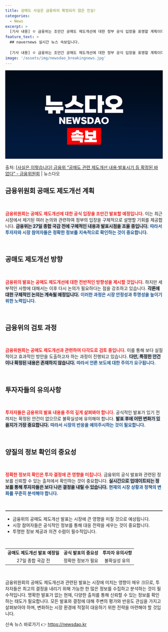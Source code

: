 ```yaml
---
title: 공매도 사실은 금융위의 확정되지 않은 진실!
categories:
  - News
excerpt: >
  [기사 내용] ㅇ 금융위는 조만간 공매도 제도개선에 대한 정부 공식 입장을 표명할 계획이다. 금융위는 27일…
feature_text: >
  ## navernews 실시간 뉴스 속보입니다.

  [기사 내용] ㅇ 금융위는 조만간 공매도 제도개선에 대한 정부 공식 입장을 표명할 계획이다. 금융위는 27일…
image: '/assets/img/newsdao_breakingnews.jpg'
---
```


![뉴스다오 속보](/assets/img/newsdao_breakingnews.jpg)

<p>출처: <a href="https://newsdao.kr/2256" rel="dofollow">[사실은 이렇습니다] 금융위 “공매도 관련 제도개선 내용·발표시기 등 확정된 바 없다” - 금융위원회</a> | 뉴스다오</p>

<h2 data-ke-size="size26">금융위원회 공매도 제도개선 계획</h2>

<p data-ke-size="size16">&nbsp;</p>

<p data-ke-size="size16"><b><span style="color: #ee2323;">금융위원회는 공매도 제도개선에 대한 공식 입장을 조만간 발표할 예정입니다.</span></b> 이는 최근 시장에서 제기된 여러 논의와 관련하여 정부의 입장을 구체적으로 설명할 기회를 제공합니다. <b><span style="background-color: #21538527;">금융위는 27일 종합 국감 전에 구체적인 내용과 발표시점을 조율 중입니다.</span></b> <b><span style="color: #1a5490;">따라서 투자자와 시장 참여자들은 정확한 정보를 지속적으로 확인하는 것이 중요합니다.</span></b> </p>

<p data-ke-size="size16">&nbsp;</p>

<h2 data-ke-size="size26">공매도 제도개선 방향</h2>

<p data-ke-size="size16">&nbsp;</p>

<p data-ke-size="size16"><b><span style="color: #ee2323;">금융위의 발표는 공매도 제도개선에 대한 전반적인 방향성을 제시할 것입니다.</span></b> 하지만 세부적인 사항에 대해서는 이후 다시 논의가 필요하다는 점을 강조하고 있습니다. <b><span style="background-color: #21538527;">각론에 대한 구체적인 논의는 계속될 예정입니다.</span></b> <b><span style="color: #1a5490;">이러한 과정은 시장 안정성과 투명성을 높이기 위한 노력입니다.</span></b></p>

<p data-ke-size="size16">&nbsp;</p>

<h2 data-ke-size="size26">금융위의 검토 과정</h2>

<p data-ke-size="size16">&nbsp;</p>

<p data-ke-size="size16"><b><span style="color: #ee2323;">금융위원회는 공매도 제도개선과 관련하여 다각도로 검토 중입니다.</span></b> 이를 통해 보다 실질적이고 효과적인 방안을 도출하고자 하는 과정이 진행되고 있습니다. <b><span style="background-color: #21538527;">다만, 특정한 안건이나 확정된 내용은 존재하지 않습니다.</span></b> <b><span style="color: #1a5490;">따라서 언론 보도에 대한 주의가 요구됩니다.</span></b></p>

<p data-ke-size="size16">&nbsp;</p>

<h2 data-ke-size="size26">투자자들의 유의사항</h2>

<p data-ke-size="size16">&nbsp;</p>

<p data-ke-size="size16"><b><span style="color: #ee2323;">투자자들은 금융위의 발표 내용을 주의 깊게 살펴봐야 합니다.</span></b> 공식적인 발표가 있기 전까지는 확정된 안건이 없으므로 불확실성에 유의해야 합니다. <b><span style="background-color: #21538527;">발표 후에 어떤 변화가 있을지가 가장 중요합니다.</span></b> <b><span style="color: #1a5490;">따라서 시장의 반응을 예의주시하는 것이 필요합니다.</span></b></p>

<p data-ke-size="size16">&nbsp;</p>

<h2 data-ke-size="size26">양질의 정보 확인의 중요성</h2>

<p data-ke-size="size16">&nbsp;</p>

<p data-ke-size="size16"><b><span style="color: #ee2323;">정확한 정보의 확인은 투자 결정에 큰 영향을 미칩니다.</span></b> 금융위의 공식 발표와 관련된 정보를 신뢰할 수 있는 출처에서 확인하는 것이 중요합니다. <b><span style="background-color: #21538527;">실시간으로 업데이트되는 정보를 통해 투자자들은 보다 나은 결정을 내릴 수 있습니다.</span></b> <b><span style="color: #1a5490;">현재의 시장 상황과 정책의 변화를 꾸준히 분석해야 합니다.</span></b></p>

<p data-ke-size="size16">&nbsp;</p>

<hr style="border: 1px solid #aaa;">

<ul>
    <li>금융위의 공매도 제도개선 발표는 시장에 큰 영향을 미칠 것으로 예상됩니다.</li>
    <li>시장 참여자들은 공식적인 정보를 통해 대응 전략을 세우는 것이 중요합니다.</li>
    <li>투명한 정보 제공과 의견 수렴이 필수적입니다.</li>
</ul>

<p data-ke-size="size16">&nbsp;</p>

<table style="width: 100%; border-collapse: collapse;">
    <tbody>
        <tr>
            <td style="text-align: center; height: 17px;"><b>공매도 제도개선 발표 예정일</b></td>
            <td style="text-align: center; height: 17px;"><b>공식 발표의 중요성</b></td>
            <td style="text-align: center; height: 17px;"><b>투자자 유의사항</b></td>
        </tr>
        <tr>
            <td style="text-align: center; height: 17px;">27일 종합 국감 전</td>
            <td style="text-align: center; height: 17px;">정확한 정보가 필요</td>
            <td style="text-align: center; height: 17px;">불확실성 유의</td>
        </tr>
    </tbody>
</table>

<p data-ke-size="size16">&nbsp;</p>

<p data-ke-size="size16">금융위원회의 공매도 제도개선과 관련된 발표는 시장에 미치는 영향이 매우 크므로, 투자자들은 최고의 결정을 내리기 위해 가능한 한 많은 정보를 수집하고 분석하는 것이 필수적입니다. 명확한 발표가 없는 현재, 다양한 출처를 통해 신뢰할 수 있는 정보를 확인하는 태도가 필요합니다. 모든 발표와 결정에 대해 주변의 평가와 반응도 관심을 가지고 살펴보아야 하며, 변화하는 시장 환경에 적절히 대응하기 위한 전략을 마련해야 할 것입니다.</p> 

신속 뉴스 바로가기 👉 <a href="https://newsdao.kr" rel="dofollow">https://newsdao.kr</a>


